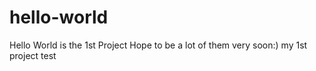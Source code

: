 # hello-world

Hello World is the 1st Project
Hope to be a lot of them very soon:)
my 1st project test
